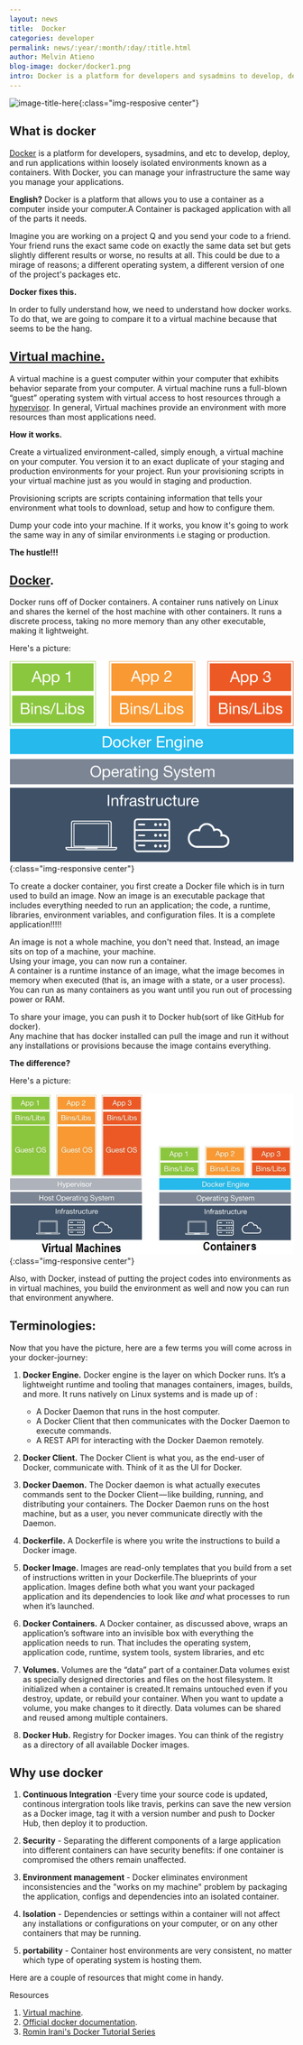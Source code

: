 ```yaml
---
layout: news
title:  Docker
categories: developer
permalink: news/:year/:month/:day/:title.html
author: Melvin Atieno
blog-image: docker/docker1.png
intro: Docker is a platform for developers and sysadmins to develop, deploy, and run applications with containers. English? Docker is a platform that allows you to use a container as a computer inside your computer.
---
```


![image-title-here](/assets/images/blog/{{page.blog-image}}){:class="img-resposive center"}


## What is docker

[Docker](https://docs.docker.com/get-started/#docker-concepts) is a platform for developers, sysadmins, and etc to develop, deploy, and run applications within loosely isolated environments known as a containers.
With Docker, you can manage your infrastructure the same way you manage your applications. 

**English?** 
Docker is a platform that allows you to use a container as a computer inside your computer.A Container is packaged application with all of the parts it needs.

Imagine you are working on a project Q and you send your code to a friend. Your friend runs the exact same code on exactly the same data set but gets slightly different results or worse, no results at all. This could be due to a mirage of reasons; a different operating system, a different version of one of the project's packages etc.

**Docker fixes this.**

In order to fully understand how,  we need to understand how docker works. To do that, we are going to compare it to a virtual machine because that seems to be the hang.



## [Virtual machine.](https://azure.microsoft.com/en-us/overview/what-is-a-virtual-machine/)
A virtual machine is a guest computer within your computer that exhibits behavior separate from your computer. 
A virtual machine runs a full-blown “guest” operating system with virtual access to host resources through a [hypervisor](https://www.networkworld.com/article/3243262/virtualization/what-is-a-hypervisor.html). In general, Virtual machines  provide an environment with more resources than most applications need.

**How it works.**

Create a virtualized environment-called, simply enough, a virtual machine on your computer. 
You version it to an exact duplicate of your staging and production environments for your project.
Run your provisioning scripts in your virtual machine just as you would in staging and production.

Provisioning scripts are scripts containing information that tells your environment what tools to download, setup and how to configure them.

Dump your code into your machine. If it works, you know it's going to work the same way in any of similar environments i.e staging or production.


**The hustle!!!**


## [Docker](https://docs.docker.com/get-started/).

Docker runs off of Docker containers.
A container runs natively on Linux and shares the kernel of the host machine with other containers.
It runs a discrete process, taking no more memory than any other executable, making it lightweight.

Here's a picture:

![docker-structure](/assets/images/blog/docker/docker-structure.png)
{:class="img-responsive center"}



To create a docker container, you first create a Docker file which is in turn used to build an image.
Now an image is an executable package that includes everything needed to run an application; the code, a runtime, libraries, environment variables, and configuration files. It is a complete application!!!!! 

An image  is not a whole machine, you don't need that. Instead, an image sits on top of a machine, your machine.<br/>
Using your image, you can now run a container.<br/>
A container is a runtime instance of an image, what the image becomes in memory when executed (that is, an image with a state, or a user process).<br/>
You can run as many containers as you want until you run out of processing power or RAM.

To share your image, you can push it to Docker hub(sort of like GitHub for docker).<br/>
Any machine that has docker installed can pull the image and run it without any installations or provisions because the image contains everything.




**The difference?**

Here's a picture:

![virtual-machine-vs-containers](/assets/images/blog/docker/Container-vs-VMs.jpg)
{:class="img-responsive center"}

Also, with Docker, instead of putting the project codes into environments as in virtual machines, you build the environment as well and now you can run that environment anywhere.

## Terminologies:

Now that you have the picture, here are a few terms you will come across in your docker-journey:


1. **Docker Engine.**
    Docker engine is the layer on which Docker runs. It’s a lightweight runtime and tooling that manages containers, images, builds, and more. It runs natively on Linux systems and is made up of :

    - A Docker Daemon that runs in the host computer.
    - A Docker Client that then communicates with the Docker Daemon to execute commands.
    - A REST API for interacting with the Docker Daemon remotely.
2. **Docker Client.**
    The Docker Client is what you, as the end-user of Docker, communicate with. Think of it as the UI for Docker.
3. **Docker Daemon.**
    The Docker daemon is what actually executes commands sent to the Docker Client — like building, running, and distributing your containers. The Docker Daemon runs on the host machine, but as a user, you never communicate directly with the Daemon. 
4. **Dockerfile.**
    A Dockerfile is where you write the instructions to build a Docker image.
5. **Docker Image.**
    Images are read-only templates that you build from a set of instructions written in your Dockerfile.The blueprints of your application. Images define both what you want your packaged application and its dependencies to look like *and* what processes to run when it’s launched.
6. **Docker Containers.** 
    A Docker container, as discussed above, wraps an application’s software into an invisible box with everything the application needs to run. That includes the operating system, application code, runtime, system tools, system libraries, and etc
7. **Volumes.**
    Volumes are the “data” part of a container.Data volumes exist as specially designed directories and files on the host filesystem. It initialized when a container is created.It  remains untouched even if you destroy, update, or rebuild your container. When you want to update a volume, you make changes to it directly. Data volumes can be shared and reused among multiple containers.
8. **Docker Hub.**
    Registry for Docker images. You can think of the registry as a directory of all available Docker images.

## Why use docker

1. **Continuous Integration** -Every time your source code is updated, continous intergration tools like travis, perkins can save the new version as a Docker image, tag it with a version number and push to Docker Hub, then deploy it to production.

2. **Security** - Separating the different components of a large application into different containers can have security benefits: if one container is compromised the others remain unaffected.

3. **Environment management** -  Docker eliminates environment inconsistencies and the "works on my machine" problem by packaging the application, configs and dependencies into an isolated container.

4. **Isolation** - Dependencies or settings within a container will not affect any installations or configurations on your computer, or on any other containers that may be running.

5. **portability** - Container host environments are very consistent, no matter which type of operating system is hosting them.

Here are a couple of resources that might come in handy.

Resources

1. [Virtual machine](https://en.wikipedia.org/wiki/Virtual_machine).
2. [Official docker documentation](https://docs.docker.com/get-started/#docker-concepts).
3. [Romin Irani's Docker Tutorial Series ](https://rominirani.com/docker-tutorial-series-a7e6ff90a023)

